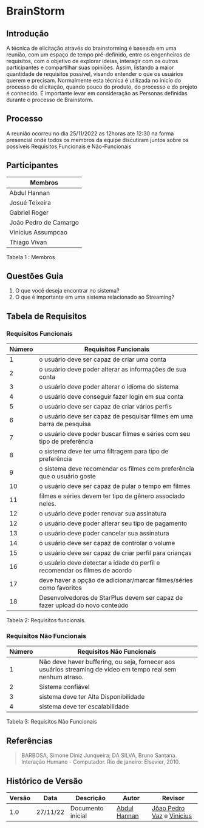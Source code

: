 # BrainStorm
## Introdução
A técnica de elicitação através do brainstorming é baseada em uma reunião, com um espaço de tempo pré-definido, entre os engenheiros de requisitos, com o objetivo de explorar ideias, interagir com os outros participantes e compartilhar suas opiniões. Assim, listando a maior quantidade de requisitos possível, visando entender o que os usuários querem e precisam. Normalmente esta técnica é utilizada no inicío do processo de elicitação, quando pouco do produto, do processo e do projeto é conhecido.
É importante levar em consideração as Personas definidas durante o processo de Brainstorm.

## Processo
A reunião ocorreu no dia  25/11/2022 as 12horas ate 12:30 na forma presencial onde todos os membros da equipe discutiram juntos sobre os possíveis Requisitos Funcionais e Não-Funcionais

## Participantes
 | Membros|
 |----------------------|
 |Abdul Hannan|
 |Josué Teixeira|
 |Gabriel Roger|
 |João Pedro de Camargo|
 |Vinicius Assumpcao|
 |Thiago Vivan|
 
 
Tabela 1 : Membros

## Questões Guia
1. O que você deseja encontrar no sistema?
2. O que é importante em uma sistema relacionado ao Streaming?

## Tabela de Requisitos
### Requisitos Funcionais
|Número|Requisitos Funcionais|
|--|-----------------------------------------------|
|1 | o usuário deve ser capaz de criar uma conta|
|2 | o usuário deve poder alterar as informações de sua conta|
|3 | o usuário deve poder alterar o idioma do sistema|
|4 | o usuário deve conseguir fazer login em sua conta|
|5 | o usuário deve ser capaz de criar vários perfis|
|6 | o usuário deve ser capaz de pesquisar filmes em uma barra de pesquisa|
|7 | o usuário deve poder buscar filmes e séries com seu tipo de preferência|
|8 | o sistema deve ter uma filtragem para tipo de preferência|
|9 | o sistema deve recomendar os filmes com preferência que o usuário goste|
|10 | o usuário deve ser capaz de pular o tempo em filmes|
|11 | filmes e séries devem ter tipo de gênero associado neles.|
|12 | o usuário deve poder renovar sua assinatura|
|12 | o usuário deve poder alterar seu tipo de pagamento|
|13 | o usuário deve poder cancelar sua assinatura|
|14 | o usuário deve ser capaz de controlar o volume|
|15 | o usuário deve ser capaz de criar perfil para crianças|
|16 | o usuário deve detectar a idade do perfil e recomendar os filmes de acordo|
|17 | deve haver a opção de adicionar/marcar filmes/séries como favoritos|
|18| Desenvolvedores de StarPlus devem ser capaz de fazer upload do novo conteúdo|

Tabela 2: Requisitos funcionais.

### Requisitos Não Funcionais
|Número|Requisitos Não Funcionais|
|---|--|
|1|Não deve haver buffering, ou seja, fornecer aos usuários streaming de vídeo em tempo real sem nenhum atraso.|
|2|Sistema confiável|
|3|sistema deve ter Alta Disponibilidade|
|4|sistema deve ter escalabilidade|

Tabela 3: Requisitos Não Funcionais

## Referências

> BARBOSA, Simone Diniz Junqueira; DA SILVA, Bruno Santana. Interação Humano - Computador. Rio de janeiro: Elsevier, 2010.

## Histórico de Versão

| Versão | Data | Descrição | Autor | Revisor |
|--------|------|-----------|-------|---------|
| 1.0 | 27/11/22 | Documento inicial | [Abdul Hannan](https://github.com/hannanhunny01) | [Jõao Pedro Vaz](https://github.com/JoaoPedro0803) e [Vinicius](https://github.com/viniman27) |

